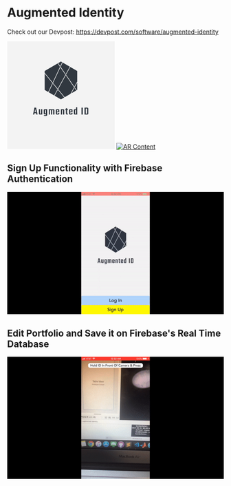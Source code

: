# Augmented Identity

Check out our Devpost: https://devpost.com/software/augmented-identity

<img src="https://github.com/EdwardLu2018/augmented-identity/blob/master/logo/logo.png" alt="image link" width="250" height="250">

<a href="https://www.youtube.com/watch?v=DOVoh9fPK0s">
  <img src="http://i.freegifmaker.me/1/5/5/4/0/0/15540080862598766.gif?1554008098" alt="AR Content" width="600">
<a/>

## Sign Up Functionality with Firebase Authentication
![sign up gif](gifs/sign-up.gif)

## Edit Portfolio and Save it on Firebase's Real Time Database
![edit Portfolio gif](gifs/edit-portfolio.gif)
